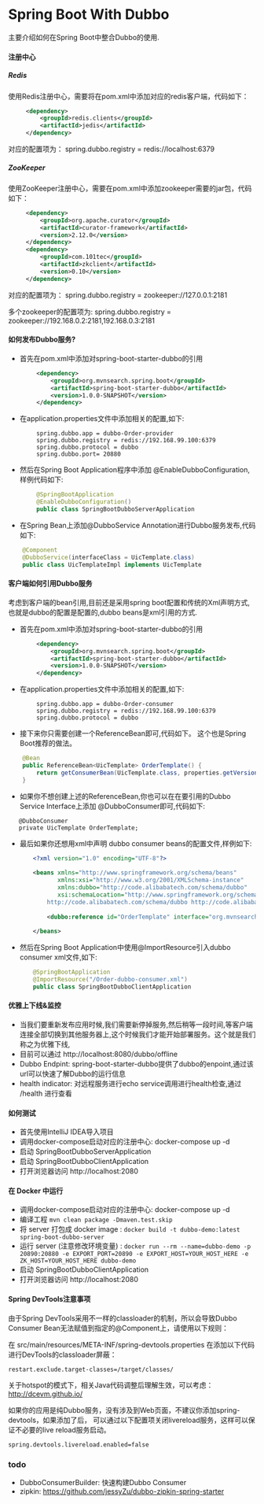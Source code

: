 Spring Boot With Dubbo
===========================
主要介绍如何在Spring Boot中整合Dubbo的使用.

#### 注册中心

##### Redis
使用Redis注册中心，需要将在pom.xml中添加对应的redis客户端，代码如下：

```xml
     <dependency>
         <groupId>redis.clients</groupId>
         <artifactId>jedis</artifactId>
     </dependency>
```

对应的配置项为： spring.dubbo.registry = redis://localhost:6379

#####  ZooKeeper
使用ZooKeeper注册中心，需要在pom.xml中添加zookeeper需要的jar包，代码如下：

```xml
     <dependency>
         <groupId>org.apache.curator</groupId>
         <artifactId>curator-framework</artifactId>
         <version>2.12.0</version>
     </dependency>
     <dependency>
         <groupId>com.101tec</groupId>
         <artifactId>zkclient</artifactId>
         <version>0.10</version>
     </dependency>
```

对应的配置项为： spring.dubbo.registry = zookeeper://127.0.0.1:2181

多个zookeeper的配置项为: spring.dubbo.registry = zookeeper://192.168.0.2:2181,192.168.0.3:2181

#### 如何发布Dubbo服务?

* 首先在pom.xml中添加对spring-boot-starter-dubbo的引用

```xml     
        <dependency>
            <groupId>org.mvnsearch.spring.boot</groupId>
            <artifactId>spring-boot-starter-dubbo</artifactId>
            <version>1.0.0-SNAPSHOT</version>
        </dependency>
```
       
* 在application.properties文件中添加相关的配置,如下:

```properties
        spring.dubbo.app = dubbo-Order-provider
        spring.dubbo.registry = redis://192.168.99.100:6379
        spring.dubbo.protocol = dubbo
        spring.dubbo.port= 20880
```
      
* 然后在Spring Boot Application程序中添加 @EnableDubboConfiguration,样例代码如下:

     
```java    
        @SpringBootApplication
        @EnableDubboConfiguration()
        public class SpringBootDubboServerApplication 
```

* 在Spring Bean上添加@DubboService Annotation进行Dubbo服务发布,代码如下:

```java  
    @Component
    @DubboService(interfaceClass = UicTemplate.class)
    public class UicTemplateImpl implements UicTemplate
```

#### 客户端如何引用Dubbo服务

考虑到客户端的bean引用,目前还是采用spring boot配置和传统的Xml声明方式,也就是dubbo的配置是配置的,dubbo beans是xml引用的方式.

* 首先在pom.xml中添加对spring-boot-starter-dubbo的引用

```xml        
        <dependency>
            <groupId>org.mvnsearch.spring.boot</groupId>
            <artifactId>spring-boot-starter-dubbo</artifactId>
            <version>1.0.0-SNAPSHOT</version>
        </dependency>
```

* 在application.properties文件中添加相关的配置,如下:

```properties
        spring.dubbo.app = dubbo-Order-consumer
        spring.dubbo.registry = redis://192.168.99.100:6379
        spring.dubbo.protocol = dubbo
```  
     
* 接下来你只需要创建一个ReferenceBean即可,代码如下。 这个也是Spring Boot推荐的做法。

```java
    @Bean
    public ReferenceBean<UicTemplate> OrderTemplate() {
        return getConsumerBean(UicTemplate.class, properties.getVersion(), properties.getTimeout());
    }
```

* 如果你不想创建上述的ReferenceBean,你也可以在在要引用的Dubbo Service Interface上添加 @DubboConsumer即可,代码如下:
```
   @DubboConsumer
   private UicTemplate OrderTemplate;
```
* 最后如果你还想用xml中声明 dubbo consumer beans的配置文件,样例如下:

```xml
       <?xml version="1.0" encoding="UTF-8"?>
       
       <beans xmlns="http://www.springframework.org/schema/beans"
              xmlns:xsi="http://www.w3.org/2001/XMLSchema-instance"
              xmlns:dubbo="http://code.alibabatech.com/schema/dubbo"
              xsi:schemaLocation="http://www.springframework.org/schema/beans http://www.springframework.org/schema/beans/spring-beans-2.5.xsd
           http://code.alibabatech.com/schema/dubbo http://code.alibabatech.com/schema/dubbo/dubbo.xsd">
       
           <dubbo:reference id="OrderTemplate" interface="org.mvnsearch.Order.UicTemplate" timeout="1000000" />
       
       </beans>
```

* 然后在Spring Boot Application中使用@ImportResource引入dubbo consumer xml文件,如下:

```java  
       @SpringBootApplication
       @ImportResource("/Order-dubbo-consumer.xml")
       public class SpringBootDubboClientApplication
```

#### 优雅上下线&监控

* 当我们要重新发布应用时候,我们需要新停掉服务,然后稍等一段时间,等客户端连接全部切换到其他服务器上,这个时候我们才能开始部署服务。这个就是我们称之为优雅下线,
* 目前可以通过 http://localhost:8080/dubbo/offline
* Dubbo Endpint: spring-boot-starter-dubbo提供了dubbo的enpoint,通过该url可以快速了解Dubbo的运行信息
* health indicator: 对远程服务进行echo service调用进行health检查,通过 /health 进行查看

#### 如何测试

* 首先使用IntelliJ IDEA导入项目
* 调用docker-compose启动对应的注册中心: docker-compose up -d
* 启动 SpringBootDubboServerApplication
* 启动 SpringBootDubboClientApplication
* 打开浏览器访问 http://localhost:2080

#### 在 Docker 中运行

* 调用docker-compose启动对应的注册中心: docker-compose up -d
* 编译工程 `mvn clean package -Dmaven.test.skip`
* 将 server 打包成 docker image : `docker build -t dubbo-demo:latest spring-boot-dubbo-server`
* 运行 server (注意修改环境变量) : `docker run --rm --name=dubbo-demo -p 20890:20880 -e EXPORT_PORT=20890 -e EXPORT_HOST=YOUR_HOST_HERE -e ZK_HOST=YOUR_HOST_HERE dubbo-demo`
* 启动 SpringBootDubboClientApplication
* 打开浏览器访问 http://localhost:2080

#### Spring DevTools注意事项
由于Spring DevTools采用不一样的classloader的机制，所以会导致Dubbo Consumer Bean无法赋值到指定的@Component上，请使用以下规则：

在 src/main/resources/META-INF/spring-devtools.properties 在添加以下代码进行DevTools的classloader屏蔽：
```properties
restart.exclude.target-classes=/target/classes/
```
关于hotspot的模式下，相关Java代码调整后理解生效，可以考虑： http://dcevm.github.io/

如果你的应用是纯Dubbo服务，没有涉及到Web页面，不建议你添加spring-devtools，如果添加了后，
可以通过以下配置项关闭livereload服务，这样可以保证不必要的live reload服务启动。
```properties
spring.devtools.livereload.enabled=false
```

### todo

* DubboConsumerBuilder: 快速构建Dubbo Consumer
* zipkin: https://github.com/jessyZu/dubbo-zipkin-spring-starter

